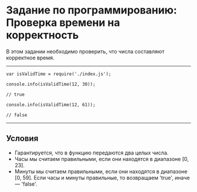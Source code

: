 # Задание по программированию: Проверка времени на корректность

В этом задании необходимо проверить, что числа составляют корректное время.

---

    var isValidTime = require('./index.js');

    console.info(isValidTime(12, 30)); 

    // true

    console.info(isValidTime(12, 61)); 

    // false
  
---
## Условия
- Гарантируется, что в функцию передаются два целых числа.
- Часы мы считаем правильными, если они находятся в диапазоне [0, 23].
- Минуты мы считаем правильными, если они находятся в диапазоне [0, 59]. Если часы и минуты правильные, то возвращаем 'true', иначе — 'false'.
